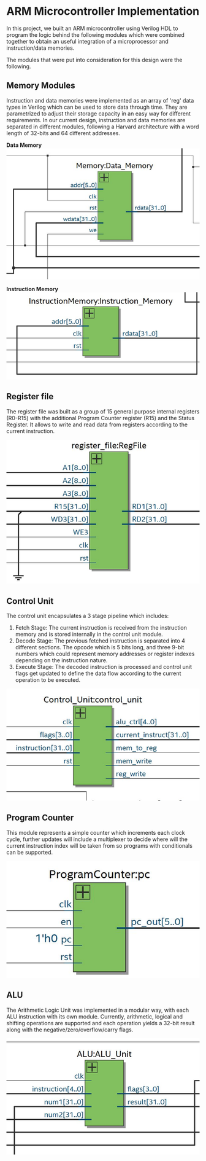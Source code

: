 # ARM Microcontroller Implementation
In this project, we built an ARM microcontroller using Verilog HDL to program the logic behind the following modules which were combined together to obtain an useful integration of a microprocessor and instruction/data memories. 

The modules that were put into consideration for this design were the following. 
## Memory Modules 
Instruction and data memories were implemented as an array of 'reg' data types in Verilog which can be used to store data through time. They are parametrized to  adjust their storage capacity in an easy way for different requirements. In our current design, instruction and data memories are separated in different modules, following a Harvard architecture with a word length of 32-bits and 64 different addresses. 

**Data Memory**
![image](Report/ReadmeImages/Datamem.JPG)


**Instruction Memory**
![image](Report/ReadmeImages/InstructMem.JPG)


## Register file 
The register file was built as a group of 15 general purpose internal registers (R0-R15) with the additional Program Counter register (R15) and the Status Register. It allows to write and read data from registers according to the current instruction. 

![image](Report/ReadmeImages/RegisterFile.JPG)

## Control Unit
The control unit encapsulates a 3 stage pipeline which includes:
1) Fetch Stage: The current instruction is received from the instruction memory and is stored internally in the control unit module. 
2) Decode Stage: The previous fetched instruction is separated into 4 different sections. The opcode which is 5 bits long, and three 9-bit numbers which could represent memory addresses or register indexes depending on the instruction nature. 
3) Execute Stage: The decoded instruction is processed and control unit flags get updated to define the data flow according to the current operation to be executed. 

![image](Report/ReadmeImages/ControlUnit.JPG)

## Program Counter
This module represents a simple counter which increments each clock cycle, further updates will include a multiplexer to decide where will the current instruction index will be taken from so programs with conditionals can be supported. 

![image](Report/ReadmeImages/PC.JPG)

## ALU
The Arithmetic Logic Unit was implemented in a modular way, with each ALU instruction with its own module. Currently, arithmetic, logical and shifting operations are supported and each operation yields a 32-bit result along with the negative/zero/overflow/carry flags. 

![image](Report/ReadmeImages/ALU.JPG)